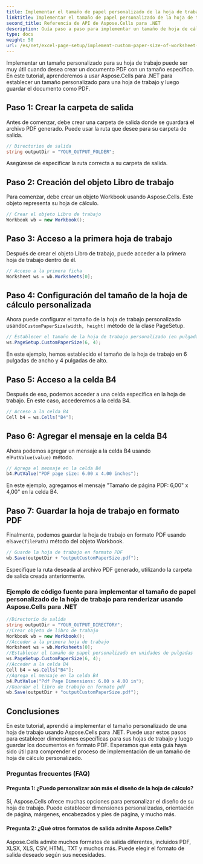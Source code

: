 ```yaml
---
title: Implementar el tamaño de papel personalizado de la hoja de trabajo para la representación
linktitle: Implementar el tamaño de papel personalizado de la hoja de trabajo para la representación
second_title: Referencia de API de Aspose.Cells para .NET
description: Guía paso a paso para implementar un tamaño de hoja de cálculo personalizado con Aspose.Cells para .NET. Establezca las dimensiones, agregue un mensaje y guárdelo como PDF.
type: docs
weight: 50
url: /es/net/excel-page-setup/implement-custom-paper-size-of-worksheet-for-rendering/
---
```

Implementar un tamaño personalizado para su hoja de trabajo puede ser muy útil cuando desea crear un documento PDF con un tamaño específico. En este tutorial, aprenderemos a usar Aspose.Cells para .NET para establecer un tamaño personalizado para una hoja de trabajo y luego guardar el documento como PDF.

## Paso 1: Crear la carpeta de salida

Antes de comenzar, debe crear una carpeta de salida donde se guardará el archivo PDF generado. Puede usar la ruta que desee para su carpeta de salida.

```csharp
// Directorios de salida
string outputDir = "YOUR_OUTPUT_FOLDER";
```

Asegúrese de especificar la ruta correcta a su carpeta de salida.

## Paso 2: Creación del objeto Libro de trabajo

Para comenzar, debe crear un objeto Workbook usando Aspose.Cells. Este objeto representa su hoja de cálculo.

```csharp
// Crear el objeto Libro de trabajo
Workbook wb = new Workbook();
```

## Paso 3: Acceso a la primera hoja de trabajo

Después de crear el objeto Libro de trabajo, puede acceder a la primera hoja de trabajo dentro de él.

```csharp
// Acceso a la primera ficha
Worksheet ws = wb.Worksheets[0];
```

## Paso 4: Configuración del tamaño de la hoja de cálculo personalizada

 Ahora puede configurar el tamaño de la hoja de trabajo personalizado usando`CustomPaperSize(width, height)` método de la clase PageSetup.

```csharp
// Establecer el tamaño de la hoja de trabajo personalizado (en pulgadas)
ws.PageSetup.CustomPaperSize(6, 4);
```

En este ejemplo, hemos establecido el tamaño de la hoja de trabajo en 6 pulgadas de ancho y 4 pulgadas de alto.

## Paso 5: Acceso a la celda B4

Después de eso, podemos acceder a una celda específica en la hoja de trabajo. En este caso, accederemos a la celda B4.

```csharp
// Acceso a la celda B4
Cell b4 = ws.Cells["B4"];
```

## Paso 6: Agregar el mensaje en la celda B4

 Ahora podemos agregar un mensaje a la celda B4 usando el`PutValue(value)` método.

```csharp
// Agrega el mensaje en la celda B4
b4.PutValue("PDF page size: 6.00 x 4.00 inches");
```

En este ejemplo, agregamos el mensaje "Tamaño de página PDF: 6,00" x 4,00" en la celda B4.

## Paso 7: Guardar la hoja de trabajo en formato PDF

 Finalmente, podemos guardar la hoja de trabajo en formato PDF usando el`Save(filePath)` método del objeto Workbook.

```csharp
// Guarde la hoja de trabajo en formato PDF
wb.Save(outputDir + "outputCustomPaperSize.pdf");
```

Especifique la ruta deseada al archivo PDF generado, utilizando la carpeta de salida creada anteriormente.

### Ejemplo de código fuente para implementar el tamaño de papel personalizado de la hoja de trabajo para renderizar usando Aspose.Cells para .NET 
```csharp
//Directorio de salida
string outputDir = "YOUR_OUTPUT_DIRECTORY";
//Crear objeto de libro de trabajo
Workbook wb = new Workbook();
//Acceder a la primera hoja de trabajo
Worksheet ws = wb.Worksheets[0];
//Establecer el tamaño de papel personalizado en unidades de pulgadas
ws.PageSetup.CustomPaperSize(6, 4);
//Acceder a la celda B4
Cell b4 = ws.Cells["B4"];
//Agrega el mensaje en la celda B4
b4.PutValue("Pdf Page Dimensions: 6.00 x 4.00 in");
//Guardar el libro de trabajo en formato pdf
wb.Save(outputDir + "outputCustomPaperSize.pdf");
```

## Conclusiones

En este tutorial, aprendió a implementar el tamaño personalizado de una hoja de trabajo usando Aspose.Cells para .NET. Puede usar estos pasos para establecer dimensiones específicas para sus hojas de trabajo y luego guardar los documentos en formato PDF. Esperamos que esta guía haya sido útil para comprender el proceso de implementación de un tamaño de hoja de cálculo personalizado.

### Preguntas frecuentes (FAQ)

#### Pregunta 1: ¿Puedo personalizar aún más el diseño de la hoja de cálculo?

Sí, Aspose.Cells ofrece muchas opciones para personalizar el diseño de su hoja de trabajo. Puede establecer dimensiones personalizadas, orientación de página, márgenes, encabezados y pies de página, y mucho más.

#### Pregunta 2: ¿Qué otros formatos de salida admite Aspose.Cells?

Aspose.Cells admite muchos formatos de salida diferentes, incluidos PDF, XLSX, XLS, CSV, HTML, TXT y muchos más. Puede elegir el formato de salida deseado según sus necesidades.